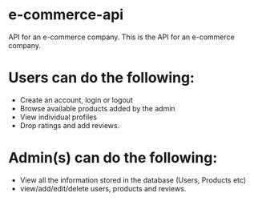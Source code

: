 # e-commerce-api
 API for an e-commerce company. 
This is the API for an e-commerce company.
# Users can do the following:
* Create an account, login or logout
* Browse available products added by the admin
* View individual profiles
* Drop ratings and add reviews.
# Admin(s) can do the following:
* View all the information stored in the database (Users, Products etc)
* view/add/edit/delete users, products and reviews. 
